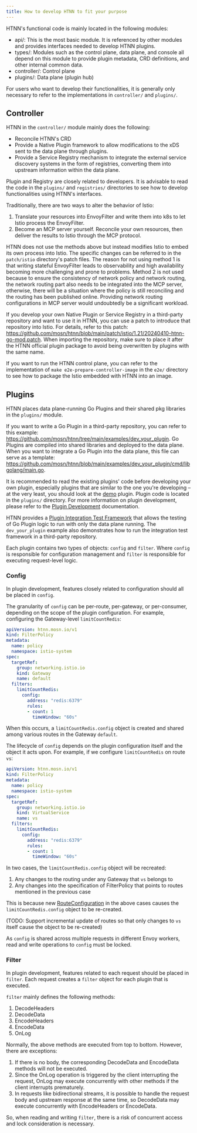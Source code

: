 ```yaml
---
title: How to develop HTNN to fit your purpose
---
```


HTNN's functional code is mainly located in the following modules:

* api/: This is the most basic module. It is referenced by other modules and provides interfaces needed to develop HTNN plugins.
* types/: Modules such as the control plane, data plane, and console all depend on this module to provide plugin metadata, CRD definitions, and other internal common data.
* controller/: Control plane
* plugins/: Data plane (plugin hub)

For users who want to develop their functionalities, it is generally only necessary to refer to the implementations in `controller/` and `plugins/`.

## Controller

HTNN in the `controller/` module mainly does the following:

* Reconcile HTNN's CRD
* Provide a Native Plugin framework to allow modifications to the xDS sent to the data plane through plugins.
* Provide a Service Registry mechanism to integrate the external service discovery systems in the form of registries, converting them into upstream information within the data plane.

Plugin and Registry are closely related to developers. It is advisable to read the code in the `plugins/` and `registries/` directories to see how to develop functionalities using HTNN's interfaces.

Traditionally, there are two ways to alter the behavior of Istio:

1. Translate your resources into EnvoyFilter and write them into k8s to let Istio process the EnvoyFilter.
2. Become an MCP server yourself. Reconcile your own resources, then deliver the results to Istio through the MCP protocol.

HTNN does not use the methods above but instead modifies Istio to embed its own process into Istio. The specific changes can be referred to in the `patch/istio` directory's patch files. The reason for not using method 1 is that writing stateful EnvoyFilter leads to observability and high availability becoming more challenging and prone to problems. Method 2 is not used because to ensure the consistency of network policy and network routing, the network routing part also needs to be integrated into the MCP server, otherwise, there will be a situation where the policy is still reconciling and the routing has been published online. Providing network routing configurations in MCP server would undoubtedly be a significant workload.

If you develop your own Native Plugin or Service Registry in a third-party repository and want to use it in HTNN, you can use a patch to introduce that repository into Istio. For details, refer to this patch: https://github.com/mosn/htnn/blob/main/patch/istio/1.21/20240410-htnn-go-mod.patch. When importing the repository, make sure to place it after the HTNN official plugin package to avoid being overwritten by plugins with the same name.

If you want to run the HTNN control plane, you can refer to the implementation of `make e2e-prepare-controller-image` in the `e2e/` directory to see how to package the Istio embedded with HTNN into an image.

## Plugins

HTNN places data plane-running Go Plugins and their shared pkg libraries in the `plugins/` module.

If you want to write a Go Plugin in a third-party repository, you can refer to this example: https://github.com/mosn/htnn/tree/main/examples/dev_your_plugin. Go Plugins are compiled into shared libraries and deployed to the data plane. When you want to integrate a Go Plugin into the data plane, this file can serve as a template: https://github.com/mosn/htnn/blob/main/examples/dev_your_plugin/cmd/libgolang/main.go.

It is recommended to read the existing plugins' code before developing your own plugin, especially plugins that are similar to the one you're developing – at the very least, you should look at the [demo](https://github.com/mosn/htnn/tree/main/plugins/plugins/demo) plugin. Plugin code is located in the `plugins/` directory. For more information on plugin development, please refer to the [Plugin Development](./plugin_development.md) documentation.

HTNN provides a [Plugin Integration Test Framework](./plugin_integration_test_framework) that allows the testing of Go Plugin logic to run with only the data plane running. The `dev_your_plugin` example also demonstrates how to run the integration test framework in a third-party repository.

Each plugin contains two types of objects: `config` and `filter`. Where `config` is responsible for configuration management and `filter` is responsible for executing request-level logic.

### Config

In plugin development, features closely related to configuration should all be placed in `config`.

The granularity of `config` can be per-route, per-gateway, or per-consumer, depending on the scope of the plugin configuration. For example, configuring the Gateway-level `limitCountRedis`:

```yaml
apiVersion: htnn.mosn.io/v1
kind: FilterPolicy
metadata:
  name: policy
  namespace: istio-system
spec:
  targetRef:
    group: networking.istio.io
    kind: Gateway
    name: default
  filters:
    limitCountRedis:
      config:
        address: "redis:6379"
        rules:
        - count: 1
          timeWindow: "60s"
```

When this occurs, a `limitCountRedis.config` object is created and shared among various routes in the Gateway `default`.

The lifecycle of `config` depends on the plugin configuration itself and the object it acts upon. For example, if we configure `limitCountRedis` on route `vs`:

```yaml
apiVersion: htnn.mosn.io/v1
kind: FilterPolicy
metadata:
  name: policy
  namespace: istio-system
spec:
  targetRef:
    group: networking.istio.io
    kind: VirtualService
    name: vs
  filters:
    limitCountRedis:
      config:
        address: "redis:6379"
        rules:
        - count: 1
          timeWindow: "60s"
```

In two cases, the `limitCountRedis.config` object will be recreated:
1. Any changes to the routing under any Gateway that `vs` belongs to
2. Any changes into the specification of FilterPolicy that points to routes mentioned in the previous case

This is because new [RouteConfiguration](https://www.envoyproxy.io/docs/envoy/latest/api-v3/config/route/v3/route.proto#envoy-v3-api-msg-config-route-v3-routeconfiguration) in the above cases causes the `limitCountRedis.config` object to be re-created.

(TODO: Support incremental update of routes so that only changes to `vs` itself cause the object to be re-created)

As `config` is shared across multiple requests in different Envoy workers, read and write operations to `config` must be locked.

### Filter

In plugin development, features related to each request should be placed in `filter`. Each request creates a `filter` object for each plugin that is executed.

`filter` mainly defines the following methods:

1. DecodeHeaders
2. DecodeData
3. EncodeHeaders
4. EncodeData
5. OnLog

Normally, the above methods are executed from top to bottom. However, there are exceptions:

1. If there is no body, the corresponding DecodeData and EncodeData methods will not be executed.
2. Since the OnLog operation is triggered by the client interrupting the request, OnLog may execute concurrently with other methods if the client interrupts prematurely.
3. In requests like bidirectional streams, it is possible to handle the request body and upstream response at the same time, so DecodeData may execute concurrently with EncodeHeaders or EncodeData.

So, when reading and writing `filter`, there is a risk of concurrent access and lock consideration is necessary.
